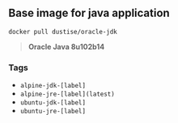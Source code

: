 ## Base image for java application

`docker pull dustise/oracle-jdk`

> **Oracle Java 8u102b14**

### Tags
- `alpine-jdk-[label]`
- `alpine-jre-[label](latest)`
- `ubuntu-jdk-[label]`
- `ubuntu-jre-[label]`
